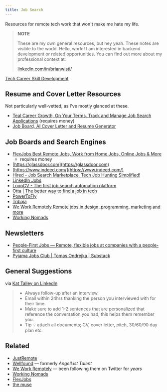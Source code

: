 ```yaml
---
title: Job Search
---
```


Resources for remote tech work that won't make me hate my life.

 > 
 > **NOTE**
>
 > These are my own general resources, but hey yeah. These notes are visible to the world. Hello, world! I am interested in backend development or related opportunities. You can find out more about my professional context at:
 > 
 > [linkedin.com/in/brianwisti/](https://www.linkedin.com/in/brianwisti/)

[Tech Career Skill Development](Tech%20Career%20Skill%20Development.md)

## Resume and Cover Letter Resources

Not particularly well-vetted, as I've mostly glanced at these.

* [Teal Career Growth, On Your Terms. Track and Manage Job Search Applications](https://www.tealhq.com/) (requires money)
* [Job Board, AI Cover Letter and Resume Generator](https://swooped.co/)

## Job Boards and Search Engines

* [FlexJobs Best Remote Jobs, Work from Home Jobs, Online Jobs & More](https://www.flexjobs.com/)
  * requires money
* [https://glassdoor.com](https://glassdoor.com)
* [https://www.indeed.com/](https://www.indeed.com/)
* [Hired - Job Search Marketplace. Tech Job Hunting Simplified!](https://hired.com)
* [LinkedIn Jobs](https://www.linkedin.com/jobs/)
* [LoopCV - The first job search automation platform](https://www.loopcv.pro)
* [Otta | The better way to find a job in tech](https://otta.com)
* [PowerToFly](https://powertofly.com)
* [Tribaja](https://www.tribaja.co)
* [We Work Remotely Remote jobs in design, programming, marketing and more](https://weworkremotely.com/)
* [Working Nomads](https://www.workingnomads.com/jobs)

## Newsletters

* [People-First Jobs — Remote, flexible jobs at companies with a people-first culture](https://peoplefirstjobs.com)
* [Pyjama Jobs Club | Tomas Ondrejka | Substack](https://pyjamajobsclub.substack.com/?r=3akf2&utm_campaign=subscribe-page-share-screen&utm_medium=web)

## General Suggestions

via [Kat Talley on LinkedIn](https://www.linkedin.com/posts/kat-talley-%F0%9F%9B%B8-a3b435226_opentowork-activity-7104780204727799808-dq-m?utm_source=share&utm_medium=member_desktop)

 > 
 > * Always follow-up after an interview.
 > * Email within 24hrs thanking the person you interviewed with for their time.
 > * Make sure to add 1-2 sentences that are personalized that reference the conversation you had, this helps them remember you.
 > * Tip 💡 attach all documents; CV, cover letter, pitch, 30/60/90 day plan etc.

## Related

* [JustRemote](https://justremote.co)
* [Wellfound](https://wellfound.com) — formerly *AngelList Talent*
* [We Work Remotely](https://weworkremotely.com) — been following them on Twitter for *years*
* [Working Nomads](https://www.workingnomads.com/jobs)
* [FlexJobs](https://www.flexjobs.com)
* [the muse](https://www.themuse.com)